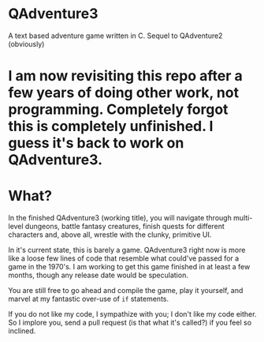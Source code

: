 # QAdventure3
A text based adventure game written in C.
Sequel to QAdventure2 (obviously)
# I am now revisiting this repo after a few years of doing other work, not programming. Completely forgot this is completely unfinished. I guess it's back to work on QAdventure3.

# What?
In the finished QAdventure3 (working title), you will navigate through multi-level dungeons, battle fantasy creatures, finish quests 
for different characters and, above all, wrestle with the clunky, primitive UI.

In it's current state, this is barely a game. QAdventure3 right now is more like a loose few lines of code that resemble what could've passed for a game in the 1970's. I am working to get this game finished in at least a few months, though any release date would be speculation.

You are still free to go ahead and compile the game, play it yourself, and marvel at my fantastic over-use of `if` statements.

If you do not like my code, I sympathize with you; I don't like my code either. So I implore you, send a pull request (is that what it's called?) if you feel so inclined.
